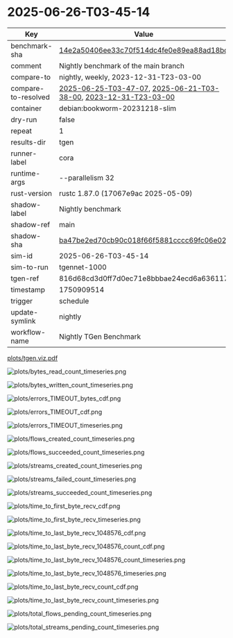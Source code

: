 # 2025-06-26-T03-45-14

| Key | Value |
|-----|-------|
| benchmark-sha | [14e2a50406ee33c70f514dc4fe0e89ea88ad18bd](https://github.com/shadow/benchmark/commit/14e2a50406ee33c70f514dc4fe0e89ea88ad18bd) |
| comment | Nightly benchmark of the main branch |
| compare-to | nightly, weekly, 2023-12-31-T23-03-00 |
| compare-to-resolved | [2025-06-25-T03-47-07](/tgen/2025-06-25-T03-47-07/README.md), [2025-06-21-T03-38-00](/tgen/2025-06-21-T03-38-00/README.md), [2023-12-31-T23-03-00](/tgen/2023-12-31-T23-03-00/README.md) |
| container | debian:bookworm-20231218-slim |
| dry-run | false |
| repeat | 1 |
| results-dir | tgen |
| runner-label | cora |
| runtime-args | --parallelism 32 |
| rust-version | rustc 1.87.0 (17067e9ac 2025-05-09) |
| shadow-label | Nightly benchmark |
| shadow-ref | main |
| shadow-sha | [ba47be2ed70cb90c018f66f5881cccc69fc06e02](https://github.com/shadow/shadow/commit/ba47be2ed70cb90c018f66f5881cccc69fc06e02) |
| sim-id | 2025-06-26-T03-45-14 |
| sim-to-run | tgennet-1000 |
| tgen-ref | 816d68cd3d0ff7d0ec71e8bbbae24ecd6a636117 |
| timestamp | 1750909514 |
| trigger | schedule |
| update-symlink | nightly |
| workflow-name | Nightly TGen Benchmark |

[plots/tgen.viz.pdf](plots/tgen.viz.pdf)

![plots/bytes_read_count_timeseries.png](plots/bytes_read_count_timeseries.png)

![plots/bytes_written_count_timeseries.png](plots/bytes_written_count_timeseries.png)

![plots/errors_TIMEOUT_bytes_cdf.png](plots/errors_TIMEOUT_bytes_cdf.png)

![plots/errors_TIMEOUT_cdf.png](plots/errors_TIMEOUT_cdf.png)

![plots/errors_TIMEOUT_timeseries.png](plots/errors_TIMEOUT_timeseries.png)

![plots/flows_created_count_timeseries.png](plots/flows_created_count_timeseries.png)

![plots/flows_succeeded_count_timeseries.png](plots/flows_succeeded_count_timeseries.png)

![plots/streams_created_count_timeseries.png](plots/streams_created_count_timeseries.png)

![plots/streams_failed_count_timeseries.png](plots/streams_failed_count_timeseries.png)

![plots/streams_succeeded_count_timeseries.png](plots/streams_succeeded_count_timeseries.png)

![plots/time_to_first_byte_recv_cdf.png](plots/time_to_first_byte_recv_cdf.png)

![plots/time_to_first_byte_recv_timeseries.png](plots/time_to_first_byte_recv_timeseries.png)

![plots/time_to_last_byte_recv_1048576_cdf.png](plots/time_to_last_byte_recv_1048576_cdf.png)

![plots/time_to_last_byte_recv_1048576_count_cdf.png](plots/time_to_last_byte_recv_1048576_count_cdf.png)

![plots/time_to_last_byte_recv_1048576_count_timeseries.png](plots/time_to_last_byte_recv_1048576_count_timeseries.png)

![plots/time_to_last_byte_recv_1048576_timeseries.png](plots/time_to_last_byte_recv_1048576_timeseries.png)

![plots/time_to_last_byte_recv_count_cdf.png](plots/time_to_last_byte_recv_count_cdf.png)

![plots/time_to_last_byte_recv_count_timeseries.png](plots/time_to_last_byte_recv_count_timeseries.png)

![plots/total_flows_pending_count_timeseries.png](plots/total_flows_pending_count_timeseries.png)

![plots/total_streams_pending_count_timeseries.png](plots/total_streams_pending_count_timeseries.png)
